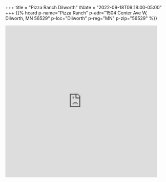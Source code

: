 +++
title = "Pizza Ranch Dilworth"
#date = "2022-09-18T09:18:00-05:00"
+++
<span class="genericon genericon-location"></span>
{{% hcard p-name="Pizza Ranch" p-adr="1504 Center Ave W, Dilworth, MN 56529"
p-loc="Dilworth" p-reg="MN" p-zip="56529" %}}

<iframe src="https://www.google.com/maps/embed?pb=!1m18!1m12!1m3!1d2727.3672614732586!2d-96.72219369999999!3d46.875823!2m3!1f0!2f0!3f0!3m2!1i1024!2i768!4f13.1!3m3!1m2!1s0x0%3A0x51f263982b968fdf!2sPizza%20Ranch!5e0!3m2!1sen!2sus!4v1660832412298!5m2!1sen!2sus" width="474" height="474" style="border:0;" allowfullscreen="" loading="lazy" referrerpolicy="no-referrer-when-downgrade"></iframe>
